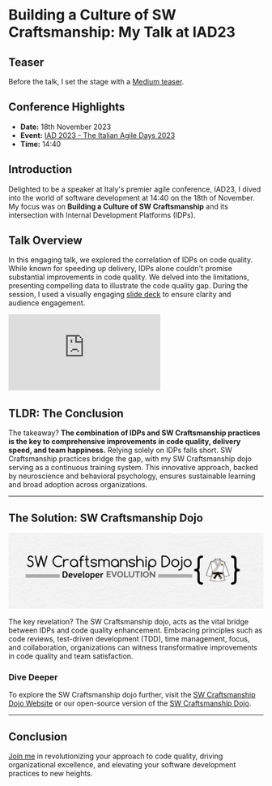 # Building a Culture of SW Craftsmanship: My Talk at IAD23

## Teaser
Before the talk, I set the stage with a [Medium teaser](https://medium.com/p/caf7f20b38b5).

## Conference Highlights
- **Date:** 18th November 2023
- **Event:** [IAD 2023 - The Italian Agile Days 2023](https://www.agileday.it/)
- **Time:** 14:40

## Introduction
Delighted to be a speaker at Italy's premier agile conference, IAD23, I dived into the world of software development at 14:40 on the 18th of November. My focus was on **Building a Culture of SW Craftsmanship** and its intersection with Internal Development Platforms (IDPs).

## Talk Overview
In this engaging talk, we explored the correlation of IDPs on code quality. While known for speeding up delivery, IDPs alone couldn't promise substantial improvements in code quality. We delved into the limitations, presenting compelling data to illustrate the code quality gap.
During the session, I used a visually engaging [slide deck](https://github.com/undeadgrishnackh/iad23/blob/main/path-to-your-pdf/202311_AgileDays_Italy.pdf) to ensure clarity and audience engagement.

[![PDF](https://github.com/undeadgrishnackh/iad23/raw/main/202311_AgileDays_Italy.pdf)](https://github.com/undeadgrishnackh/iad23/blob/main/202311_AgileDays_Italy.pdf)

## TLDR: The Conclusion
The takeaway? **The combination of IDPs and SW Craftsmanship practices is the key to comprehensive improvements in code quality, delivery speed, and team happiness.** Relying solely on IDPs falls short. SW Craftsmanship practices bridge the gap, with my SW Craftsmanship dojo serving as a continuous training system. This innovative approach, backed by neuroscience and behavioral psychology, ensures sustainable learning and broad adoption across organizations.

---

## The Solution: SW Craftsmanship Dojo

<!-- add the logo as an image -->
![SW Craftsmanship Dojo](./SW_Craftsmanship_Logo.png)

The key revelation? The SW Craftsmanship dojo, acts as the vital bridge between IDPs and code quality enhancement. Embracing principles such as code reviews, test-driven development (TDD), time management, focus, and collaboration, organizations can witness transformative improvements in code quality and team satisfaction.

### Dive Deeper
To explore the SW Craftsmanship dojo further, visit the [SW Craftsmanship Dojo Website](https://swcraftsmanshipdojo.com/) or our open-source version of the [SW Craftsmanship Dojo](https://github.com/undeadgrishnackh/sw_craftsmanship_dojo).

---

## Conclusion
[Join me](https://swcraftsmanshipdojo.com/) in revolutionizing your approach to code quality, driving organizational excellence, and elevating your software development practices to new heights.